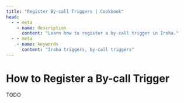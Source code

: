 ```yaml
---
title: "Register By-call Triggers | Cookbook"
head:
  - - meta
    - name: description
      content: "Learn how to register a by-call trigger in Iroha."
  - - meta
    - name: keywords
      content: "Iroha triggers, by-call triggers"
---
```


# How to Register a By-call Trigger

TODO